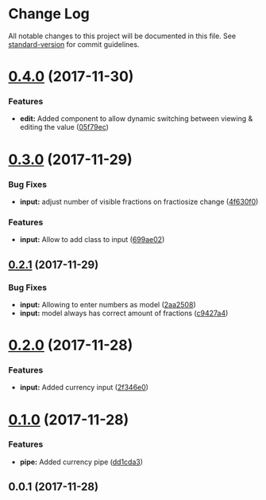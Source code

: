 # Change Log

All notable changes to this project will be documented in this file. See [standard-version](https://github.com/conventional-changelog/standard-version) for commit guidelines.

<a name="0.4.0"></a>
# [0.4.0](https://github.com/torbenm/ng2-currency/compare/v0.3.0...v0.4.0) (2017-11-30)


### Features

* **edit:** Added component to allow dynamic switching between viewing & editing the value ([05f79ec](https://github.com/torbenm/ng2-currency/commit/05f79ec))



<a name="0.3.0"></a>
# [0.3.0](https://github.com/torbenm/ng2-currency/compare/v0.2.1...v0.3.0) (2017-11-29)


### Bug Fixes

* **input:** adjust number of visible fractions on fractiosize change ([4f630f0](https://github.com/torbenm/ng2-currency/commit/4f630f0))


### Features

* **input:** Allow to add class to input ([699ae02](https://github.com/torbenm/ng2-currency/commit/699ae02))



<a name="0.2.1"></a>
## [0.2.1](https://github.com/torbenm/ng2-currency/compare/v0.2.0...v0.2.1) (2017-11-29)


### Bug Fixes

* **input:** Allowing to enter numbers as model ([2aa2508](https://github.com/torbenm/ng2-currency/commit/2aa2508))
* **input:** model always has correct amount of fractions ([c9427a4](https://github.com/torbenm/ng2-currency/commit/c9427a4))



<a name="0.2.0"></a>
# [0.2.0](https://github.com/torbenm/ng2-currency/compare/v0.1.0...v0.2.0) (2017-11-28)


### Features

* **input:** Added currency input ([2f346e0](https://github.com/torbenm/ng2-currency/commit/2f346e0))



<a name="0.1.0"></a>
# [0.1.0](https://github.com/torbenm/ng2-currency/compare/v0.0.1...v0.1.0) (2017-11-28)


### Features

* **pipe:** Added currency pipe ([dd1cda3](https://github.com/torbenm/ng2-currency/commit/dd1cda3))



<a name="0.0.1"></a>
## 0.0.1 (2017-11-28)
